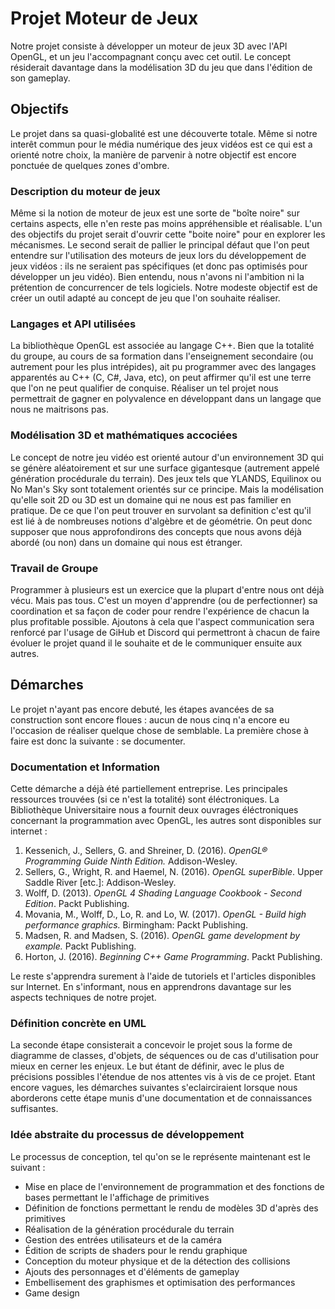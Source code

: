 # Projet Moteur de Jeux

Notre projet consiste à développer un moteur de jeux 3D avec l'API OpenGL, et un jeu l'accompagnant conçu avec cet outil.
Le concept résiderait davantage dans la modélisation 3D du jeu que dans l'édition de son gameplay.
 
  ## Objectifs

  Le projet dans sa quasi-globalité est une découverte totale. Même si notre interêt commun pour le média numérique des jeux vidéos est ce qui est a orienté notre choix, la manière de parvenir à notre objectif est encore ponctuée de quelques zones d'ombre.
  
  ### Description du moteur de jeux
  
  Même si la notion de moteur de jeux est une sorte de "boîte noire" sur certains aspects, elle n'en reste pas moins appréhensible et réalisable.
     L'un des objectifs du projet serait d'ouvrir cette "boite noire" pour en explorer les mécanismes.
     Le second serait de pallier le principal défaut que l'on peut entendre sur l'utilisation des moteurs de jeux lors du développement de jeux vidéos :
     ils ne seraient pas spécifiques (et donc pas optimisés pour développer un jeu vidéo).
     Bien entendu, nous n'avons ni l'ambition ni la prétention de concurrencer de tels logiciels.
     Notre modeste objectif est de créer un outil adapté au concept de jeu que l'on souhaite réaliser.
### Langages et API utilisées
La bibliothèque OpenGL est associée au langage C++.
     Bien que la totalité du groupe, au cours de sa formation dans l'enseignement secondaire (ou autrement pour les plus intrépides), ait pu programmer avec des langages apparentés au C++ (C, C#, Java, etc), on peut affirmer qu'il est une terre que l'on ne peut qualifier de conquise.
     Réaliser un tel projet nous permettrait de gagner en polyvalence en développant dans un langage que nous ne maitrisons pas.
### Modélisation 3D et mathématiques accociées
Le concept de notre jeu vidéo est orienté autour d'un environnement 3D qui se génère aléatoirement et sur une surface gigantesque (autrement appelé génération procédurale du terrain).
     Des jeux tels que YLANDS, Equilinox ou No Man's Sky sont totalement orientés sur ce principe.
     Mais la modélisation qu'elle soit 2D ou 3D est un domaine qui ne nous est pas familier en pratique.
     De ce que l'on peut trouver en survolant sa definition c'est qu'il est lié à de nombreuses notions d'algèbre et de géométrie.
     On peut donc supposer que nous approfondirons des concepts que nous avons déjà abordé (ou non) dans un domaine qui nous est étranger.

### Travail de Groupe 
Programmer à plusieurs est un exercice que la plupart d'entre nous ont déjà vécu. Mais pas tous. C'est un moyen d'apprendre (ou de perfectionner) sa coordination et sa façon de coder pour rendre l'expérience de chacun la plus profitable possible. Ajoutons à cela que l'aspect communication sera renforcé par l'usage de GiHub et Discord qui permettront à chacun de faire évoluer le projet quand il le souhaite et de le communiquer ensuite aux autres. 
## Démarches 
Le projet n'ayant pas encore debuté, les étapes avancées de sa construction sont encore floues : aucun de nous cinq n'a encore eu l'occasion de réaliser quelque chose de semblable. La première chose à faire est donc la suivante : se documenter. 
### Documentation et Information 
Cette démarche a déjà été partiellement entreprise. 
Les principales ressources trouvées (si ce n'est la totalité) sont éléctroniques. La Bibliothèque Universitaire nous a fournit deux ouvrages éléctroniques concernant la programmation avec OpenGL, les autres sont disponibles sur internet :

1) Kessenich, J., Sellers, G. and Shreiner, D. (2016). *OpenGL® Programming Guide Ninth Edition.* Addison-Wesley.
2) Sellers, G., Wright, R. and Haemel, N. (2016). *OpenGL superBible*. Upper Saddle River [etc.]: Addison-Wesley.
3) Wolff, D. (2013). *OpenGL 4 Shading Language Cookbook - Second Edition*. Packt Publishing.
4) Movania, M., Wolff, D., Lo, R. and Lo, W. (2017). *OpenGL - Build high performance graphics.* Birmingham: Packt Publishing.
5) Madsen, R. and Madsen, S. (2016). *OpenGL game development by example.* Packt Publishing.
6) Horton, J. (2016). *Beginning C++ Game Programming*. Packt Publishing.

Le reste s'apprendra surement à l'aide de tutoriels et l'articles disponibles sur Internet. En s'informant, nous en apprendrons davantage sur les aspects techniques de notre projet.

### Définition concrète en UML
La seconde étape consisterait a concevoir le projet sous la forme de diagramme de classes, d'objets, de séquences ou de cas d'utilisation pour mieux en cerner les enjeux. Le but étant de définir, avec le plus de précisions possibles l'étendue de nos attentes vis à vis de ce projet. Etant encore vagues, les démarches suivantes s'eclairciraient lorsque nous aborderons cette étape munis d'une documentation et de connaissances suffisantes. 

### Idée abstraite du processus de développement
Le processus de conception, tel qu'on se le représente maintenant est le suivant :
- Mise en place de l'environnement de programmation et des fonctions de bases permettant le l'affichage de primitives
- Définition de fonctions permettant le rendu de modèles 3D d'après des primitives
- Réalisation de la génération procédurale du terrain
- Gestion des entrées utilisateurs et de la caméra 
- Édition de scripts de shaders pour le rendu graphique
- Conception du moteur physique et de la détection des collisions
- Ajouts des personnages et d'éléments de gameplay
- Embellisement des graphismes et optimisation des performances
- Game design

